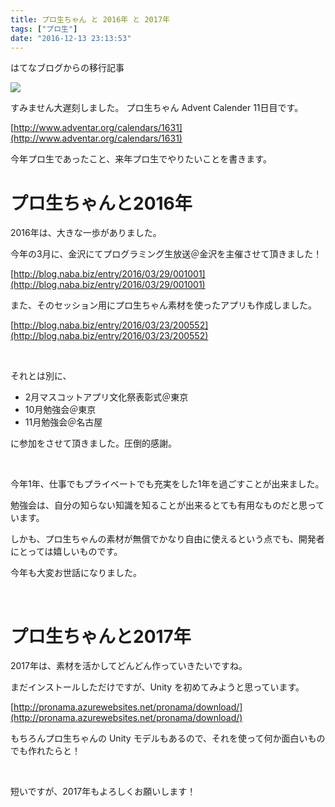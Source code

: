 ```yaml
---
title: プロ生ちゃん と 2016年 と 2017年
tags: ["プロ生"]
date: "2016-12-13 23:13:53"
---
```


<div class="alert info">
はてなブログからの移行記事
</div>

![](20151215224746.jpg)

すみません大遅刻しました。 プロ生ちゃん Advent Calender 11日目です。

[http://www.adventar.org/calendars/1631](http://www.adventar.org/calendars/1631)

今年プロ生であったこと、来年プロ生でやりたいことを書きます。

# プロ生ちゃんと2016年

2016年は、大きな一歩がありました。

今年の3月に、金沢にてプログラミング生放送＠金沢を主催させて頂きました！

[http://blog.naba.biz/entry/2016/03/29/001001](http://blog.naba.biz/entry/2016/03/29/001001)

また、そのセッション用にプロ生ちゃん素材を使ったアプリも作成しました。

[http://blog.naba.biz/entry/2016/03/23/200552](http://blog.naba.biz/entry/2016/03/23/200552)

<br>

それとは別に、

* 2月マスコットアプリ文化祭表彰式＠東京
* 10月勉強会＠東京
* 11月勉強会＠名古屋

に参加をさせて頂きました。圧倒的感謝。

<br>

今年1年、仕事でもプライベートでも充実をした1年を過ごすことが出来ました。

勉強会は、自分の知らない知識を知ることが出来るとても有用なものだと思っています。

しかも、プロ生ちゃんの素材が無償でかなり自由に使えるという点でも、開発者にとっては嬉しいものです。

今年も大変お世話になりました。

<br>

# プロ生ちゃんと2017年

2017年は、素材を活かしてどんどん作っていきたいですね。

まだインストールしただけですが、Unity を初めてみようと思っています。

[http://pronama.azurewebsites.net/pronama/download/](http://pronama.azurewebsites.net/pronama/download/)

もちろんプロ生ちゃんの Unity モデルもあるので、それを使って何か面白いものでも作れたらと！

<br>

短いですが、2017年もよろしくお願いします！
